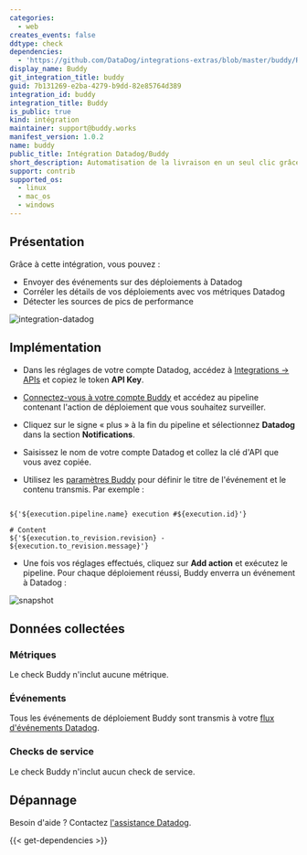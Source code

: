```yaml
---
categories:
  - web
creates_events: false
ddtype: check
dependencies:
  - 'https://github.com/DataDog/integrations-extras/blob/master/buddy/README.md'
display_name: Buddy
git_integration_title: buddy
guid: 7b131269-e2ba-4279-b9dd-82e85764d389
integration_id: buddy
integration_title: Buddy
is_public: true
kind: intégration
maintainer: support@buddy.works
manifest_version: 1.0.2
name: buddy
public_title: Intégration Datadog/Buddy
short_description: Automatisation de la livraison en un seul clic grâce à des aperçus de sites Web actifs pour les développeurs web web developers.
support: contrib
supported_os:
  - linux
  - mac_os
  - windows
---
```

## Présentation

Grâce à cette intégration, vous pouvez :

*   Envoyer des événements sur des déploiements à Datadog
*   Corréler les détails de vos déploiements avec vos métriques Datadog
*   Détecter les sources de pics de performance

![integration-datadog][1]

## Implémentation

* Dans les réglages de votre compte Datadog, accédez à [Integrations -> APIs][2] et copiez le token **API Key**.

* [Connectez-vous à votre compte Buddy][3] et accédez au pipeline contenant l'action de déploiement que vous souhaitez surveiller.

* Cliquez sur le signe « plus » à la fin du pipeline et sélectionnez **Datadog** dans la section **Notifications**.

* Saisissez le nom de votre compte Datadog et collez la clé d'API que vous avez copiée.

* Utilisez les [paramètres Buddy][4] pour définir le titre de l'événement et le contenu transmis. Par exemple :

```

${'${execution.pipeline.name} execution #${execution.id}'}

# Content
${'${execution.to_revision.revision} - ${execution.to_revision.message}'}
```

* Une fois vos réglages effectués, cliquez sur **Add action** et exécutez le pipeline. Pour chaque déploiement réussi, Buddy enverra un événement à Datadog :

![snapshot][5]

## Données collectées
### Métriques
Le check Buddy n'inclut aucune métrique.

### Événements
Tous les événements de déploiement Buddy sont transmis à votre [flux d'événements Datadog][6].

### Checks de service
Le check Buddy n'inclut aucun check de service.

## Dépannage
Besoin d'aide ? Contactez [l'assistance Datadog][7].

[1]: https://raw.githubusercontent.com/DataDog/integrations-extras/master/buddy/images/datadog-integration.png
[2]: https://app.datadoghq.com/account/settings#api
[3]: https://app.buddy.works/login
[4]: https://buddy.works/knowledge/deployments/what-parameters-buddy-use
[5]: https://raw.githubusercontent.com/DataDog/integrations-extras/master/buddy/images/snapshot.png
[6]: https://docs.datadoghq.com/fr/graphing/event_stream/
[7]: http://docs.datadoghq.com/help/


{{< get-dependencies >}}